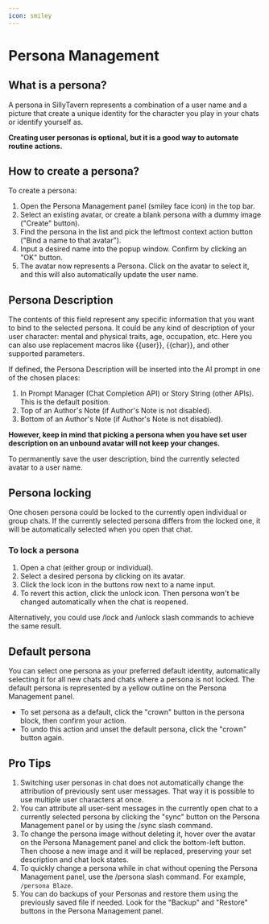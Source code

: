 ```yaml
---
icon: smiley
---
```


# Persona Management

## What is a persona?

A persona in SillyTavern represents a combination of a user name and a picture that
create a unique identity for the character you play in your chats or identify yourself as.

**Creating user personas is optional, but it is a good way to automate routine actions.**

## How to create a persona?

To create a persona:

1. Open the Persona Management panel (smiley face icon) in the top bar.
2. Select an existing avatar, or create a blank persona with a dummy image ("Create" button).
3. Find the persona in the list and pick the leftmost context action button ("Bind a name to that avatar").
4. Input a desired name into the popup window. Confirm by clicking an "OK" button.
5. The avatar now represents a Persona. Click on the avatar to select it, and this will also automatically update the user name.

## Persona Description

The contents of this field represent any specific information that you want to bind to the selected persona.
It could be any kind of description of your user character: mental and physical traits, age, occupation, etc.
Here you can also use replacement macros like \{\{user\}\}, \{\{char\}\}, and other supported parameters.

If defined, the Persona Description will be inserted into the AI prompt in one of the chosen places:

1. In Prompt Manager (Chat Completion API) or Story String (other APIs). This is the default position.
2. Top of an Author's Note (if Author's Note is not disabled).
3. Bottom of an Author's Note (if Author's Note is not disabled).

**However, keep in mind that picking a persona when you have set user description on an unbound avatar will not keep your changes.**

To permanently save the user description, bind the currently selected avatar to a user name.

## Persona locking

One chosen persona could be locked to the currently open individual or group chats.
If the currently selected persona differs from the locked one, it will be automatically selected when you open that chat.

### To lock a persona

1. Open a chat (either group or individual).
2. Select a desired persona by clicking on its avatar.
3. Click the lock icon in the buttons row next to a name input.
4. To revert this action, click the unlock icon. Then persona won't be changed automatically when the chat is reopened.

Alternatively, you could use /lock and /unlock slash commands to achieve the same result.

## Default persona

You can select one persona as your preferred default identity, automatically selecting it for all new chats and chats where a persona is not locked.
The default persona is represented by a yellow outline on the Persona Management panel.

* To set persona as a default, click the "crown" button in the persona block, then confirm your action.
* To undo this action and unset the default persona, click the "crown" button again.

## Pro Tips

1. Switching user personas in chat does not automatically change the attribution of previously sent user messages. That way it is possible to use multiple user characters at once.
2. You can attribute all user-sent messages in the currently open chat to a currently selected persona by clicking
the "sync" button on the Persona Management panel or by using the /sync slash command.
3. To change the persona image without deleting it, hover over the avatar on the Persona Management panel and click the bottom-left button.
Then choose a new image and it will be replaced, preserving your set description and chat lock states.
4. To quickly change a persona while in chat without opening the Persona Management panel, use the /persona slash command. For example, `/persona Blaze`.
5. You can do backups of your Personas and restore them using the previously saved file if needed. Look for the "Backup" and "Restore" buttons in the Persona Management panel.
